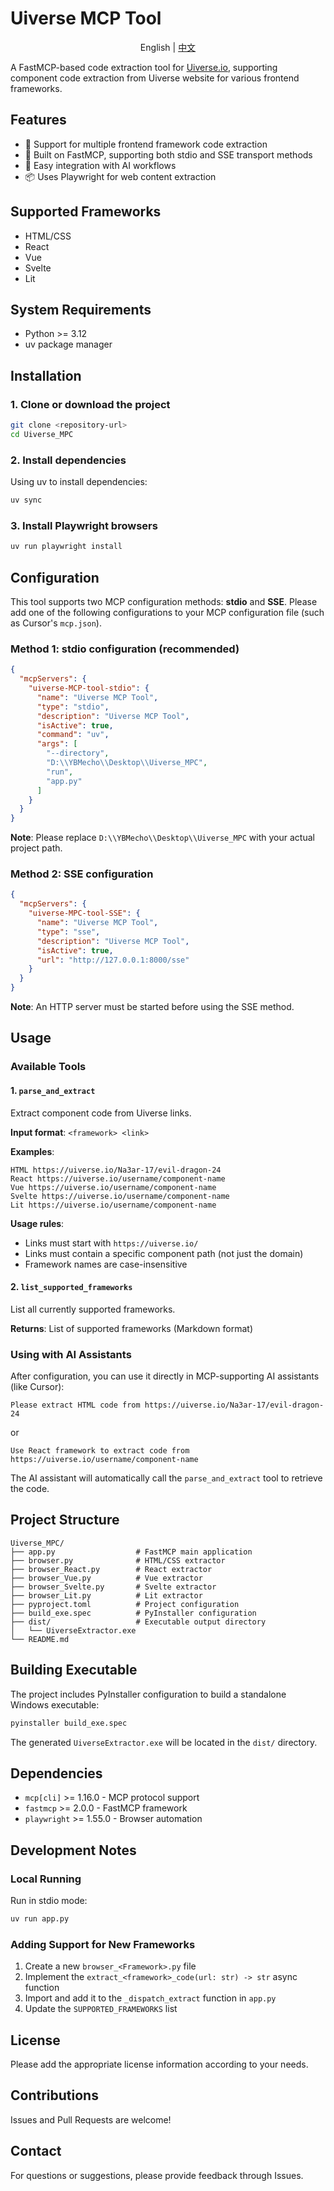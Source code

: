 # Uiverse MCP Tool

<p align="center">English | <a href="README_zh.md">中文</a>

A FastMCP-based code extraction tool for [Uiverse.io](https://uiverse.io/), supporting component code extraction from Uiverse website for various frontend frameworks.

## Features

- 🎨 Support for multiple frontend framework code extraction
- 🚀 Built on FastMCP, supporting both stdio and SSE transport methods
- 🔧 Easy integration with AI workflows
- 📦 Uses Playwright for web content extraction

## Supported Frameworks

- HTML/CSS
- React
- Vue
- Svelte
- Lit

## System Requirements

- Python >= 3.12
- uv package manager

## Installation

### 1. Clone or download the project

```bash
git clone <repository-url>
cd Uiverse_MPC
```

### 2. Install dependencies

Using uv to install dependencies:

```bash
uv sync
```

### 3. Install Playwright browsers

```bash
uv run playwright install
```

## Configuration

This tool supports two MCP configuration methods: **stdio** and **SSE**. Please add one of the following configurations to your MCP configuration file (such as Cursor's `mcp.json`).

### Method 1: stdio configuration (recommended)

```json
{
  "mcpServers": {
    "uiverse-MCP-tool-stdio": {
      "name": "Uiverse MCP Tool",
      "type": "stdio",
      "description": "Uiverse MCP Tool",
      "isActive": true,
      "command": "uv",
      "args": [
        "--directory",
        "D:\\YBMecho\\Desktop\\Uiverse_MPC",
        "run",
        "app.py"
      ]
    }
  }
}
```

**Note**: Please replace `D:\\YBMecho\\Desktop\\Uiverse_MPC` with your actual project path.

### Method 2: SSE configuration

```json
{
  "mcpServers": {
    "uiverse-MPC-tool-SSE": {
      "name": "Uiverse MCP Tool",
      "type": "sse",
      "description": "Uiverse MCP Tool",
      "isActive": true,
      "url": "http://127.0.0.1:8000/sse"
    }
  }
}
```

**Note**: An HTTP server must be started before using the SSE method.

## Usage

### Available Tools

#### 1. `parse_and_extract`

Extract component code from Uiverse links.

**Input format**: `<framework> <link>`

**Examples**:

```
HTML https://uiverse.io/Na3ar-17/evil-dragon-24
React https://uiverse.io/username/component-name
Vue https://uiverse.io/username/component-name
Svelte https://uiverse.io/username/component-name
Lit https://uiverse.io/username/component-name
```

**Usage rules**:
- Links must start with `https://uiverse.io/`
- Links must contain a specific component path (not just the domain)
- Framework names are case-insensitive

#### 2. `list_supported_frameworks`

List all currently supported frameworks.

**Returns**: List of supported frameworks (Markdown format)

### Using with AI Assistants

After configuration, you can use it directly in MCP-supporting AI assistants (like Cursor):

```
Please extract HTML code from https://uiverse.io/Na3ar-17/evil-dragon-24
```

or

```
Use React framework to extract code from https://uiverse.io/username/component-name
```

The AI assistant will automatically call the `parse_and_extract` tool to retrieve the code.

## Project Structure

```
Uiverse_MPC/
├── app.py                  # FastMCP main application
├── browser.py              # HTML/CSS extractor
├── browser_React.py        # React extractor
├── browser_Vue.py          # Vue extractor
├── browser_Svelte.py       # Svelte extractor
├── browser_Lit.py          # Lit extractor
├── pyproject.toml          # Project configuration
├── build_exe.spec          # PyInstaller configuration
├── dist/                   # Executable output directory
│   └── UiverseExtractor.exe
└── README.md
```

## Building Executable

The project includes PyInstaller configuration to build a standalone Windows executable:

```bash
pyinstaller build_exe.spec
```

The generated `UiverseExtractor.exe` will be located in the `dist/` directory.

## Dependencies

- `mcp[cli]` >= 1.16.0 - MCP protocol support
- `fastmcp` >= 2.0.0 - FastMCP framework
- `playwright` >= 1.55.0 - Browser automation

## Development Notes

### Local Running

Run in stdio mode:

```bash
uv run app.py
```

### Adding Support for New Frameworks

1. Create a new `browser_<Framework>.py` file
2. Implement the `extract_<framework>_code(url: str) -> str` async function
3. Import and add it to the `_dispatch_extract` function in `app.py`
4. Update the `SUPPORTED_FRAMEWORKS` list

## License

Please add the appropriate license information according to your needs.

## Contributions

Issues and Pull Requests are welcome!

## Contact

For questions or suggestions, please provide feedback through Issues.